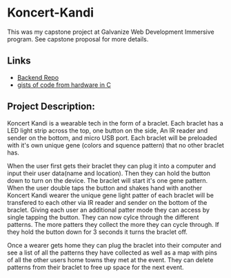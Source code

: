 # Koncert-Kandi
This was my capstone project at Galvanize Web Development Immersive program. See capstone proposal for more details. 

## Links
* [Backend Repo](https://github.com/thextool/koncert-kandi-backend)
* [gists of code from hardware in C](https://gist.github.com/thextool/c80c59f91324577d8ac233bbdcb27bd0)

## Project Description:
  Koncert Kandi is a wearable tech in the form of a braclet. Each braclet has a LED light strip across the top, one button on the side, An IR reader and sender on the bottom, and micro USB port. Each braclet will be preloaded with it's own unique gene (colors and squence pattern) that no other braclet has. 
  
  When the user first gets their braclet they can plug it into a computer and input their user data(name and location). Then they can hold the button down to turn on the device. The braclet will start it's one gene pattern. When the user double taps the button and shakes hand with another Koncert Kandi wearer the unique gene light patter of each braclet will be transfered to each other via IR reader and sender on the bottom of the braclet. Giving each user an additional patter mode they can access by single tapping the button. They can now cylce through the different patterns. The more patters they collect the more they can cycle through. If they hold the button down for 3 seconds it turns the braclet off. 
  
  Once a wearer gets home they can plug the braclet into their computer and see a list of all the patterns they have collected as well as a map with pins of all the other users home towns they met at the event. They can delete patterns from their braclet to free up space for the next event.



